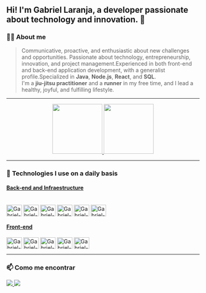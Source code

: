 ## Hi! I'm Gabriel Laranja, a developer passionate about technology and innovation. 🚀
### 👨‍💻 About me 

> Communicative, proactive, and enthusiastic about new challenges and opportunities.
> Passionate about technology, entrepreneurship, innovation, and project management.Experienced in both front-end and back-end application development, with a generalist profile.Specialized in **Java**, **Node.js**, **React**, and **SQL**.  
I'm a **jiu-jitsu practitioner** and a **runner** in my free time, and I lead a healthy, joyful, and fulfilling lifestyle.

---

<div align="center">
  <a href="https://github.com/gblaranja">
    <img style="height: 130px;" src="https://github-readme-stats.vercel.app/api/top-langs/?username=gblaranja&theme=tokyonight&show_icons=true&hide_border=true&layout=compact"/>
    <img style="height: 130px;" src="https://github-readme-stats.vercel.app/api?username=gblaranja&theme=tokyonight&show_icons=true&hide_border=true&count_private=true"/>
  </a>
</div>

---

### 🚀 **Technologies I use on a daily basis**

#### <ins>Back-end and Infraestructure</ins>

<div style="display: inline_block"><br>
  <img align="center" alt="Gabriel-Java" height="30" width="40" src="https://cdn.jsdelivr.net/gh/devicons/devicon/icons/java/java-original.svg">
  <img align="center" alt="Gabriel-Spring" height="30" width="40" src="https://cdn.jsdelivr.net/gh/devicons/devicon/icons/spring/spring-original-wordmark.svg">
  <img align="center" alt="Gabriel-Node.js" height="30" width="40"src="https://cdn.jsdelivr.net/gh/devicons/devicon/icons/nodejs/nodejs-original-wordmark.svg">
  <img align="center" alt="Gabriel-AWS" height="30" width="40" src="https://cdn.jsdelivr.net/gh/devicons/devicon/icons/amazonwebservices/amazonwebservices-plain-wordmark.svg">
  <img align="center" alt="Gabriel-Docker" height="30" width="40" src="https://cdn.jsdelivr.net/gh/devicons/devicon/icons/docker/docker-original-wordmark.svg">
  <img align="center" alt="Gabriel-Terraform" height=30 width="40"src="https://cdn.jsdelivr.net/gh/devicons/devicon@latest/icons/terraform/terraform-original-wordmark.svg"/>
 
  
</div>

#### <ins>Front-end</ins>

<div>
  <img align="center" alt="Gabriel-React" height="30" width="40" src="https://cdn.jsdelivr.net/gh/devicons/devicon/icons/react/react-original.svg">
  <img align="center" alt="Gabriel-HTML" height="30" width="40" src="https://cdn.jsdelivr.net/gh/devicons/devicon/icons/html5/html5-original.svg">
  <img align="center" alt="Gabriel-CSS" height="30" width="40" src="https://cdn.jsdelivr.net/gh/devicons/devicon/icons/css3/css3-original.svg">
  <img align="center" alt="Gabriel-Js" height="30" width="40" src="https://cdn.jsdelivr.net/gh/devicons/devicon/icons/javascript/javascript-plain.svg">
  <img align="center" alt="Gabriel-Ts" height="30" width="40" src="https://cdn.jsdelivr.net/gh/devicons/devicon/icons/typescript/typescript-plain.svg">
</div>

---

### 📫 Como me encontrar

<div>
  <a href="mailto:laranja.gabriel100@gmail.com">
    <img src="https://img.shields.io/badge/-Gmail-%23333?style=for-the-badge&logo=gmail&logoColor=white"/>
  </a>
  <a href="https://www.linkedin.com/in/gabriel-laranja" target="_blank">
    <img src="https://img.shields.io/badge/-LinkedIn-%230077B5?style=for-the-badge&logo=linkedin&logoColor=white"/>
  </a>
</div>
